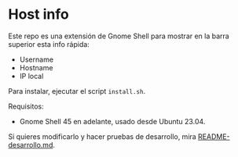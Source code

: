 # Host info

Este repo es una extensión de Gnome Shell para mostrar en la barra superior esta info rápida:

- Username
- Hostname
- IP local

Para instalar, ejecutar el script `install.sh`.

Requisitos:
- Gnome Shell 45 en adelante, usado desde Ubuntu 23.04.

Si quieres modificarlo y hacer pruebas de desarrollo, mira [README-desarrollo.md](README-desarrollo.md).
